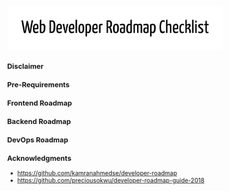 <p align="center">
  <img src="https://raw.githubusercontent.com/GregSithole/Web-Developer-Roadmap-Checklist/master/images/title.png">
</p>

### Disclaimer

### Pre-Requirements

### Frontend Roadmap

### Backend Roadmap

### DevOps Roadmap

### Acknowledgments

- https://github.com/kamranahmedse/developer-roadmap
- https://github.com/preciousokwu/developer-roadmap-guide-2018

